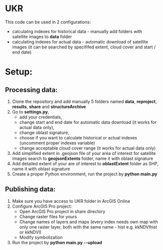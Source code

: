 # UKR
This code can be used in 2 configurations:
- calculatng indexes for historical data - manually add folders with satellite images to **data** folder
- calculating indexes for actual data - automatic download of satellite images (it can be searched by specififed extent, cloud cover and start / end date)
# Setup:
## Processing data:
1) Clone the repository and add manually 5 folders named **data**, **reproject**, **results**, **share** and **structureArchive**
2) Go to **settings.py**, 
    - add your credentials, 
    - change start and end date for automatic data download (it works for actual data only), 
    - change oblast signature, 
    - choose if you want to calculate historical or actual indexes (uncomment proper indexes variable)
    - change acceptable cloud cover range (it works for actual data only)
3) Add simplified extent in .geojson file of your area of interest for satellite images search to **geojsonExtents** folder, name it with oblast signature
4) Add detailed extent of your are of interest to **oblastExtent** folder as SHP, name it with oblast signature
5) Create a proper Python environment, run the project by **python main.py**
## Publishing data:
1) Make sure you have access to UKR folder in ArcGIS Online
2) Configure ArcGIS Pro project:
    - Open ArcGIS Pro project in share directory
    - Change raster files for yours
    - Change names of layers and maps (every index needs own map with only one raster layer, both with the same name - <oblast><index>hist e.g. kkNDVIhist or kkNDVI)
    - Modify symbolization
3) Run the project by **python main.py --upload**
